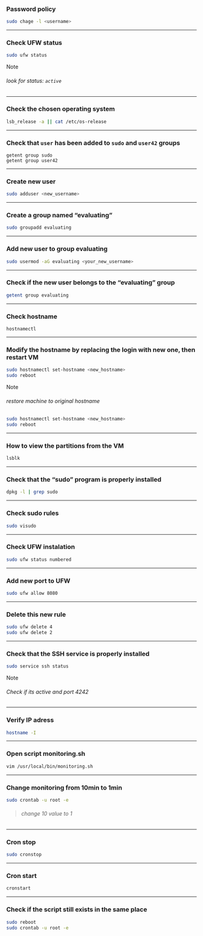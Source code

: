 <!-- https://docs.google.com/document/d/1-BwCO0udUP7MhRh81Y681zz0BalXtKFtte_FHJc6G4s/edit?pli=1&tab=t.0 -->

### Password policy
```sh
sudo chage -l <username>
```
---

### Check UFW status
```sh
sudo ufw status
```

>[!Note]
>###### look for status: `active`

---

### Check the chosen operating system
```sh
lsb_release -a || cat /etc/os-release
```
---

### Check that `user` has been added to `sudo` and `user42` groups
```
getent group sudo
getent group user42
```
---

### Create new user
```sh
sudo adduser <new_username>
```
---

### Create a group named “evaluating”
```sh
sudo groupadd evaluating
```
---

### Add new user to group evaluating
```sh
sudo usermod -aG evaluating <your_new_username>
```
---

### Check if the new user belongs to the “evaluating” group
```sh
getent group evaluating
```
---

### Check hostname
```
hostnamectl
```
---

### Modify the hostname by replacing the login with new one, then restart VM
```sh
sudo hostnamectl set-hostname <new_hostname>
sudo reboot
```

>[!Note]
>###### restore machine to original hostname
>```sh
>sudo hostnamectl set-hostname <new_hostname>
>sudo reboot
>```

---

### How to view the partitions from the VM
```sh
lsblk
```
---

### Check that the “sudo” program is properly installed
```sh
dpkg -l | grep sudo
```
---

### Check sudo rules
```sh
sudo visudo
```
---

### Check UFW instalation
```sh
sudo ufw status numbered
```
---

### Add new port to UFW
```sh
sudo ufw allow 8080
```
---

### Delete this new rule
```sh
sudo ufw delete 4
sudo ufw delete 2
```
---

### Check that the SSH service is properly installed 
```sh
sudo service ssh status
```

>[!Note]
>###### Check if its active and port 4242

---

### Verify IP adress
```sh
hostname -I
```
---

### Open script monitoring.sh
```sh
vim /usr/local/bin/monitoring.sh
```
---

### Change monitoring from 10min to 1min
```sh
sudo crontab -u root -e
```
>###### change 10 value to 1

---

### Cron stop
```sh
sudo cronstop
```
---

### Cron start
```sh
cronstart
```
---

### Check if the script still exists in the same place
```sh
sudo reboot
sudo crontab -u root -e
```

